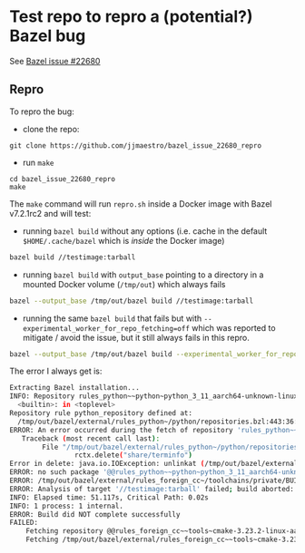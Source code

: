# Test repo to repro a (potential?) Bazel bug

See [Bazel issue #22680](https://github.com/bazelbuild/bazel/issues/22680)

## Repro

To repro the bug:

* clone the repo:
```
git clone https://github.com/jjmaestro/bazel_issue_22680_repro
```

* run `make`
```
cd bazel_issue_22680_repro
make
```

The `make` command will run `repro.sh` inside a Docker image with Bazel v7.2.1rc2 and will test:
* running `bazel build` without any options (i.e. cache in the default `$HOME/.cache/bazel` which is *inside* the Docker image)
```sh
bazel build //testimage:tarball
```
* running `bazel build` with `output_base` pointing to a directory in a mounted Docker volume (`/tmp/out`) which always fails
```sh
bazel --output_base /tmp/out/bazel build //testimage:tarball
```
* running the same `bazel build` that fails but with `--experimental_worker_for_repo_fetching=off` which was reported to mitigate / avoid the issue, but it still always fails in this repro.
```sh
bazel --output_base /tmp/out/bazel build --experimental_worker_for_repo_fetching=off //testimage:tarball
```

The error I always get is:
```sh
Extracting Bazel installation...
INFO: Repository rules_python~~python~python_3_11_aarch64-unknown-linux-gnu instantiated at:
  <builtin>: in <toplevel>
Repository rule python_repository defined at:
  /tmp/out/bazel/external/rules_python~/python/repositories.bzl:443:36: in <toplevel>
ERROR: An error occurred during the fetch of repository 'rules_python~~python~python_3_11_aarch64-unknown-linux-gnu':
   Traceback (most recent call last):
        File "/tmp/out/bazel/external/rules_python~/python/repositories.bzl", line 255, column 28, in _python_repository_impl
                rctx.delete("share/terminfo")
Error in delete: java.io.IOException: unlinkat (/tmp/out/bazel/external/rules_python~~python~python_3_11_aarch64-unknown-linux-gnu/share/terminfo/X) (Directory not empty)
ERROR: no such package '@@rules_python~~python~python_3_11_aarch64-unknown-linux-gnu//': java.io.IOException: unlinkat (/tmp/out/bazel/external/rules_python~~python~python_3_11_aarch64-unknown-linux-gnu/share/terminfo/X) (Directory not empty)
ERROR: /tmp/out/bazel/external/rules_foreign_cc~/toolchains/private/BUILD.bazel:112:11: @@rules_foreign_cc~//toolchains/private:meson_tool depends on @@rules_python~~python~python_3_11_aarch64-unknown-linux-gnu//:python_runtimes in repository @@rules_python~~python~python_3_11_aarch64-unknown-linux-gnu which failed to fetch. no such package '@@rules_python~~python~python_3_11_aarch64-unknown-linux-gnu//': java.io.IOException: unlinkat (/tmp/out/bazel/external/rules_python~~python~python_3_11_aarch64-unknown-linux-gnu/share/terminfo/X) (Directory not empty)
ERROR: Analysis of target '//testimage:tarball' failed; build aborted: Analysis failed
INFO: Elapsed time: 51.117s, Critical Path: 0.02s
INFO: 1 process: 1 internal.
ERROR: Build did NOT complete successfully
FAILED: 
    Fetching repository @@rules_foreign_cc~~tools~cmake-3.23.2-linux-aarch64; starting 41s
    Fetching /tmp/out/bazel/external/rules_foreign_cc~~tools~cmake-3.23.2-linux-aarch64; Extracting cmake-3.23.2-linux-aarch64.tar.gz
```
